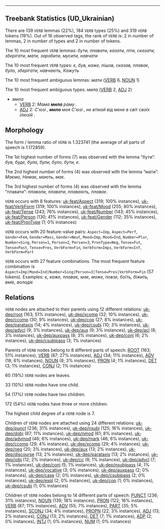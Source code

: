 

--------------------------------------------------------------------------------

## Treebank Statistics (UD_Ukrainian)

There are 139 `VERB` lemmas (22%), 184 `VERB` types (25%) and 319 `VERB` tokens (19%).
Out of 16 observed tags, the rank of `VERB` is: 2 in number of lemmas, 2 in number of types and 2 in number of tokens.

The 10 most frequent `VERB` lemmas: <em>бути, плавати, казати, піти, сказати, зберігати, мати, заробити, мусити, навчати</em>

The 10 most frequent `VERB` types:  <em>є, був, каже, пішов, сказав, плаває, було, зберігати, навчають, Кажуть</em>

The 10 most frequent ambiguous lemmas: <em>мати</em> ([VERB]() 6, [NOUN]() 1)

The 10 most frequent ambiguous types:  <em>мила</em> ([VERB]() 2, [ADJ]() 2)


* <em>мила</em>
  * [VERB]() 2: <em>Мама <b>мила</b> раму .</em>
  * [ADJ]() 2: <em>С’юзі , <b>мила</b> моя С’юзі , не втікай від мене в світ своїх ілюзій .</em>

## Morphology

The form / lemma ratio of `VERB` is 1.323741 (the average of all parts of speech is 1.172859).

The 1st highest number of forms (7) was observed with the lemma “бути”: <em>був, буде, була, були, було, бути, є</em>.

The 2nd highest number of forms (4) was observed with the lemma “мати”: <em>Маємо, Немає, мають, має</em>.

The 3rd highest number of forms (4) was observed with the lemma “плавати”: <em>плавали, плавати, плавають, плаває</em>.

`VERB` occurs with 8 features: [uk-feat/Aspect]() (319; 100% instances), [uk-feat/VerbForm]() (319; 100% instances), [uk-feat/Mood]() (255; 80% instances), [uk-feat/Tense]() (243; 76% instances), [uk-feat/Number]() (143; 45% instances), [uk-feat/Person]() (130; 41% instances), [uk-feat/Gender]() (112; 35% instances), [uk-feat/PronType]() (1; 0% instances)

`VERB` occurs with 20 feature-value pairs: `Aspect=Imp`, `Aspect=Perf`, `Gender=Fem`, `Gender=Masc`, `Gender=Neut`, `Mood=Imp`, `Mood=Ind`, `Number=Plur`, `Number=Sing`, `Person=1`, `Person=2`, `Person=3`, `PronType=Neg`, `Tense=Fut`, `Tense=Past`, `Tense=Pres`, `VerbForm=Fin`, `VerbForm=Imps`, `VerbForm=Inf`, `VerbForm=Part`

`VERB` occurs with 27 feature combinations.
The most frequent feature combination is `Aspect=Imp|Mood=Ind|Number=Sing|Person=3|Tense=Pres|VerbForm=Fin` (57 tokens).
Examples: <em>є, каже, плаває, має, може, повзе, боїть, біжить, вміє, володіє</em>


## Relations

`VERB` nodes are attached to their parents using 12 different relations: [uk-dep/root]() (163; 51% instances), [uk-dep/xcomp]() (32; 10% instances), [uk-dep/ccomp]() (30; 9% instances), [uk-dep/cop]() (27; 8% instances), [uk-dep/parataxis]() (14; 4% instances), [uk-dep/csubj]() (10; 3% instances), [uk-dep/advcl]() (9; 3% instances), [uk-dep/aux]() (9; 3% instances), [uk-dep/acl]() (8; 3% instances), [uk-dep/auxpass]() (8; 3% instances), [uk-dep/conj]() (6; 2% instances), [uk-dep/csubjpass]() (3; 1% instances)

Parents of `VERB` nodes belong to 8 different parts of speech: [ROOT]() (163; 51% instances), [VERB]() (87; 27% instances), [ADJ]() (34; 11% instances), [ADV]() (18; 6% instances), [NOUN]() (8; 3% instances), [PRON]() (4; 1% instances), [DET]() (3; 1% instances), [CONJ]() (2; 1% instances)

60 (19%) `VERB` nodes are leaves.

33 (10%) `VERB` nodes have one child.

54 (17%) `VERB` nodes have two children.

172 (54%) `VERB` nodes have three or more children.

The highest child degree of a `VERB` node is 7.

Children of `VERB` nodes are attached using 24 different relations: [uk-dep/punct]() (236; 31% instances), [uk-dep/nsubj]() (125; 16% instances), [uk-dep/dobj]() (87; 11% instances), [uk-dep/nmod]() (61; 8% instances), [uk-dep/advmod]() (46; 6% instances), [uk-dep/mark]() (46; 6% instances), [uk-dep/ccomp]() (29; 4% instances), [uk-dep/xcomp]() (29; 4% instances), [uk-dep/neg]() (20; 3% instances), [uk-dep/aux]() (13; 2% instances), [uk-dep/discourse]() (13; 2% instances), [uk-dep/parataxis]() (13; 2% instances), [uk-dep/iobj]() (12; 2% instances), [uk-dep/cc]() (8; 1% instances), [uk-dep/advcl]() (7; 1% instances), [uk-dep/conj]() (5; 1% instances), [uk-dep/nsubjpass]() (4; 1% instances), [uk-dep/vocative]() (3; 0% instances), [uk-dep/auxpass]() (2; 0% instances), [uk-dep/case]() (2; 0% instances), [uk-dep/csubjpass]() (2; 0% instances), [uk-dep/expl]() (2; 0% instances), [uk-dep/cop]() (1; 0% instances), [uk-dep/csubj]() (1; 0% instances)

Children of `VERB` nodes belong to 14 different parts of speech: [PUNCT]() (236; 31% instances), [NOUN]() (139; 18% instances), [PRON]() (122; 16% instances), [VERB]() (87; 11% instances), [ADV]() (55; 7% instances), [PART]() (35; 5% instances), [SCONJ]() (34; 4% instances), [PROPN]() (22; 3% instances), [ADJ]() (13; 2% instances), [CONJ]() (13; 2% instances), [DET]() (7; 1% instances), [ADP]() (2; 0% instances), [INTJ]() (1; 0% instances), [NUM]() (1; 0% instances)

